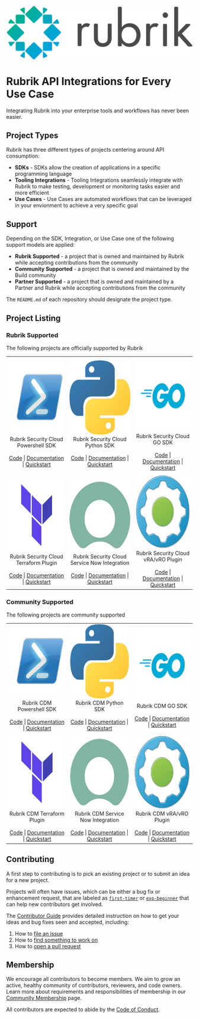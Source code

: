 ![alt text](assets/1200px-Rubrik_Logo.svg.png)

# Rubrik API Integrations for Every Use Case
Integrating Rubrik into your enterprise tools and workflows has never been easier. 

## Project Types

Rubrik has three different types of projects centering around API consumption:

* **SDKs** - SDKs allow the creation of applications in a specific programming language
* **Tooling Integrations** - Tooling Integrations seamlessly integrate with Rubrik to make testing, development or monitoring tasks easier and more efficient
* **Use Cases** - Use Cases are automated workflows that can be leveraged in your envionment to achieve a very specific goal

## Support
Depending on the SDK, Integration, or Use Case one of the following support models are applied:

* **Rubrik Supported** - a project that is owned and maintained by Rubrik while accepting contributions from the community
* **Community Supported** - a project that is owned and maintained by the Build community
* **Partner Supported** - a project that is owned and maintained by a Partner and Rubrik while accepting contributions from the community

The `README.md` of each repository should designate the project type.

## Project Listing

### Rubrik Supported

The following projects are officially supported by Rubrik

<table align="center">
  <tr>
    <td align="center">
      <img src="assets/powershell.png" width=200 height=200><BR>
      Rubrik Security Cloud Powershell SDK<br><BR>
      <a href="">Code</a> | <a href="">Documentation</a> | <a href="">Quickstart</a>
    </td>
    <td align="center"><img src="assets/python.png" width=200 height=200><BR>Rubrik Security Cloud Python SDK<br><BR><a href="">Code</a> | <a href="">Documentation</a> | <a href="">Quickstart</a></td>
    <td align="center"><img src="assets/go.png" width=200 height=200><BR>Rubrik Security Cloud GO SDK<br><BR><a href="">Code</a> | <a href="">Documentation</a> | <a href="">Quickstart</a></td>
  </tr>
      <tr><td colspan=3></td></tr>
  <tr>
    <td align="center"><img src="assets/terraform.png" width=200 height=200><BR>Rubrik Security Cloud Terraform Plugin<br><BR><a href="">Code</a> | <a href="">Documentation</a> | <a href="">Quickstart</a></td>
    <td align="center"><img src="assets/snow.png" width=200 height=200><BR>Rubrik Security Cloud Service Now Integration<br><BR><a href="">Code</a> | <a href="">Documentation</a> | <a href="">Quickstart</a></td>
    <td align="center"><img src="assets/vra.png" width=200 height=200><BR>Rubrik Security Cloud vRA/vRO Plugin<br><br><a href="">Code</a> | <a href="">Documentation</a> | <a href="">Quickstart</a></td>
  </tr>
</table>

### Community Supported

The following projects are community supported

<table align="center">
  <tr>
    <td align="center">
      <img src="assets/powershell.png" width=200 height=200><BR>
      Rubrik CDM Powershell SDK<br><BR>
      <a href="">Code</a> | <a href="">Documentation</a> | <a href="">Quickstart</a>
    </td>
    <td align="center"><img src="assets/python.png" width=200 height=200><BR>Rubrik CDM Python SDK<br><BR><a href="">Code</a> | <a href="">Documentation</a> | <a href="">Quickstart</a></td>
    <td align="center"><img src="assets/go.png" width=200 height=200><BR>Rubrik CDM GO SDK<br><BR><a href="">Code</a> | <a href="">Documentation</a> | <a href="">Quickstart</a></td>
  </tr>
      <tr><td colspan=3></td></tr>
  <tr>
    <td align="center"><img src="assets/terraform.png" width=200 height=200><BR>Rubrik CDM Terraform Plugin<br><BR><a href="">Code</a> | <a href="">Documentation</a> | <a href="">Quickstart</a></td>
    <td align="center"><img src="assets/snow.png" width=200 height=200><BR>Rubrik CDM Service Now Integration<br><BR><a href="">Code</a> | <a href="">Documentation</a> | <a href="">Quickstart</a></td>
    <td align="center"><img src="assets/vra.png" width=200 height=200><BR>Rubrik CDM vRA/vRO Plugin<br><br><a href="">Code</a> | <a href="">Documentation</a> | <a href="">Quickstart</a></td>
  </tr>
</table>
      
## Contributing

A first step to contributing is to pick an existing project or to submit an idea for a new project.

Projects will often have issues, which can be either a bug fix or enhancement request, that are labeled as [`first-timer`](https://github.com/search?q=org%3Arubrikinc+is%3Aopen+label%3Afirst-timer&unscoped_q=is%3Aopen+label%3Afirst-timer) or [`exp-beginner`](https://github.com/search?q=org%3Arubrikinc+is%3Aopen+label%3Aexp-beginner) that can help new contributors get involved.

The [Contributor Guide](contributors/guide/README.md) provides detailed instruction on how to get your ideas and bug fixes seen and accepted, including:

1. How to [file an issue](https://github.com/rubrikinc/welcome-to-rubrik-build/blob/master/contributors/guide/issue-handling.md)
1. How to [find something to work on](https://github.com/rubrikinc/welcome-to-rubrik-build/blob/master/contributors/guide/labels.md)
1. How to [open a pull request](https://github.com/rubrikinc/welcome-to-rubrik-build/blob/master/contributors/guide/submitting-pull-requests.md)

## Membership

We encourage all contributors to become members. We aim to grow an active, healthy community of contributors, reviewers, and code owners. Learn more about requirements and responsibilities of membership in our [Community Membership](https://github.com/rubrikinc/welcome-to-rubrik-build/tree/master/community) page.

All contributors are expected to abide by the [Code of Conduct](https://github.com/rubrikinc/welcome-to-rubrik-build/blob/master/Code-of-Conduct.md).

